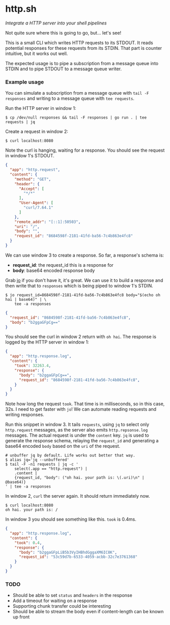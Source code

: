 # http.sh

*Integrate a HTTP server into your shell pipelines*

Not quite sure where this is going to go, but... let's see!

This is a small CLI which writes HTTP requests to its STDOUT. It reads
potential responses for these requests from its STDIN. That part is counter
intuitive, but it works out well.

The expected usage is to pipe a subscription from a message queue into STDIN
and to pipe STDOUT to a message queue writer.

### Example usage

You can simulate a subscription from a message queue with `tail -F responses` and
writing to a message queue with `tee requests`.

Run the HTTP server in window 1:

```
$ cp /dev/null responses && tail -F responses | go run . | tee requests | jq
```

Create a request in window 2:

```
$ curl localhost:8080
```

Note the curl is hanging, waiting for a response. You should see the request
in window 1's STDOUT.

```json
{
  "app": "http.request",
  "content": {
    "method": "GET",
    "header": {
      "Accept": [
        "*/*"
      ],
      "User-Agent": [
        "curl/7.64.1"
      ]
    },
    "remote_addr": "[::1]:50503",
    "uri": "/",
    "body": "",
    "request_id": "8684598f-2181-41fd-ba56-7c4b863e4fc8"
  }
}
```

We can use window 3 to create a response. So far, a response's schema is:

- **request_id**: the request_id this is a response for
- **body**: base64 encoded response body

Grab [jo](https://github.com/jpmens/jo) if you don't have it, it's great. We
can use it to build a response and then write that to `responses` which is
being piped to window 1's STDIN.

```
$ jo request_id=8684598f-2181-41fd-ba56-7c4b863e4fc8 body="$(echo oh hai | base64)" | \
    tee -a responses
```

```json
{
  "request_id": "8684598f-2181-41fd-ba56-7c4b863e4fc8",
  "body": "b2ggaGFpCg=="
}
```

You should see the curl in window 2 return with `oh hai`. The response is logged by the HTTP server in window 1:

```json
{
  "app": "http.response.log",
  "content": {
    "took": 32263.4,
    "response": {
      "body": "b2ggaGFpCg==",
      "request_id": "8684598f-2181-41fd-ba56-7c4b863e4fc8",
    }
  }
}
```

Note how long the request `took`. That time is in milliseconds, so in this
case, 32s. I need to get faster with `jo`!  We can automate reading requests
and writing responses.

Run this snippet in window 3. It tails `requests`, using `jq` to select only
`http.request` messages, as the server also emits `http.repsonse.log` messages.
The actual request is under the `content` key.  `jq` is used to generate the
response schema, relaying the `request_id` and generating a base64 encoded
`body` based on the `uri` of the request.

```
# unbuffer jq by default. Life works out better that way.
$ alias jq='jq --unbuffered'
$ tail -F -n1 requests | jq -c '
    select(.app == "http.request") |
    .content |
    {request_id, "body": ("oh hai. your path is: \(.uri)\n" | @base64)}
' | tee -a responses
```

In window 2, `curl` the server again. It should return immediately now.

```
$ curl localhost:8080
oh hai. your path is: /
```

In window 3 you should see something like this. `took` is 0.4ms.

```json
{
  "app": "http.response.log",
  "content": {
    "took": 0.4,
    "response": {
      "body": "b2ggaGFpLiB5b3VyIHBhdGggaXM6IC8K",
      "request_id": "53c59d7b-6533-4059-acbb-32c7e3761368"
    }
  }
}
```

### TODO

- Should be able to set `status` and `headers` in the response
- Add a timeout for waiting on a response
- Supporting chunk transfer could be interesting
- Should be able to stream the body even if content-length can be known up front


